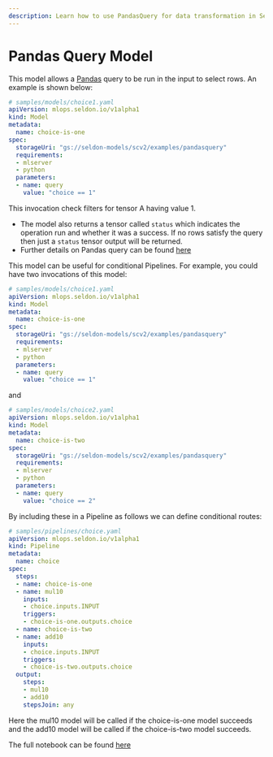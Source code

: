 ```yaml
---
description: Learn how to use PandasQuery for data transformation in Seldon Core, including query configuration and parameter handling.
---
```


# Pandas Query Model

This model allows a [Pandas](https://pandas.pydata.org/)  query to be run in the input to select rows. An example is shown below:

```yaml
# samples/models/choice1.yaml
apiVersion: mlops.seldon.io/v1alpha1
kind: Model
metadata:
  name: choice-is-one
spec:
  storageUri: "gs://seldon-models/scv2/examples/pandasquery"
  requirements:
  - mlserver
  - python
  parameters:
  - name: query
    value: "choice == 1"
```

This invocation check filters for tensor A having value 1.

* The model also returns a tensor called `status` which indicates the operation run and whether it
was a success. If no rows satisfy the query then just a `status` tensor output will be returned.
* Further details on Pandas query can be found [here](https://pandas.pydata.org/docs/reference/api/pandas.DataFrame.query.html)


This model can be useful for conditional Pipelines. For example, you could have two invocations of this model:

```yaml
# samples/models/choice1.yaml
apiVersion: mlops.seldon.io/v1alpha1
kind: Model
metadata:
  name: choice-is-one
spec:
  storageUri: "gs://seldon-models/scv2/examples/pandasquery"
  requirements:
  - mlserver
  - python
  parameters:
  - name: query
    value: "choice == 1"
```

and

```yaml
# samples/models/choice2.yaml
apiVersion: mlops.seldon.io/v1alpha1
kind: Model
metadata:
  name: choice-is-two
spec:
  storageUri: "gs://seldon-models/scv2/examples/pandasquery"
  requirements:
  - mlserver
  - python
  parameters:
  - name: query
    value: "choice == 2"
```

By including these in a Pipeline as follows we can define conditional routes:

```yaml
# samples/pipelines/choice.yaml
apiVersion: mlops.seldon.io/v1alpha1
kind: Pipeline
metadata:
  name: choice
spec:
  steps:
  - name: choice-is-one
  - name: mul10
    inputs:
    - choice.inputs.INPUT
    triggers:
    - choice-is-one.outputs.choice
  - name: choice-is-two
  - name: add10
    inputs:
    - choice.inputs.INPUT
    triggers:
    - choice-is-two.outputs.choice
  output:
    steps:
    - mul10
    - add10
    stepsJoin: any
```

Here the mul10 model will be called if the choice-is-one model succeeds and the add10 model will
be called if the choice-is-two model succeeds.

The full notebook can be found [here](../examples/pandasquery.md)
